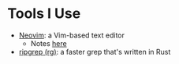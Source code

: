 # Tools I Use

* [Neovim](https://github.com/neovim/neovim): a Vim-based text editor
  * Notes [here](./nvim/)
* [ripgrep (rg)](https://github.com/BurntSushi/ripgrep): a faster grep that's written in Rust
